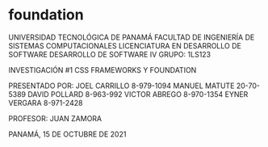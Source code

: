 # foundation

UNIVERSIDAD TECNOLÓGICA DE PANAMÁ
FACULTAD DE INGENIERÍA DE SISTEMAS COMPUTACIONALES
LICENCIATURA EN DESARROLLO DE SOFTWARE
DESARROLLO DE SOFTWARE IV
GRUPO: 1LS123

INVESTIGACIÓN #1
CSS FRAMEWORKS Y FOUNDATION


PRESENTADO POR:
JOEL CARRILLO		8-979-1094
MANUEL MATUTE		20-70-5389
DAVID POLLARD		8-963-992
VICTOR ABREGO		8-970-1354
EYNER VERGARA		8-971-2428

PROFESOR:
JUAN ZAMORA



PANAMÁ, 15 DE OCTUBRE DE 2021
